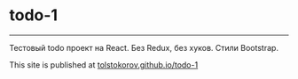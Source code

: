 # todo-1

-----

Тестовый todo проект на React. Без Redux, без хуков. Стили Bootstrap.


This site is published at [tolstokorov.github.io/todo-1](https://tolstokorov.github.io/todo-1/)


